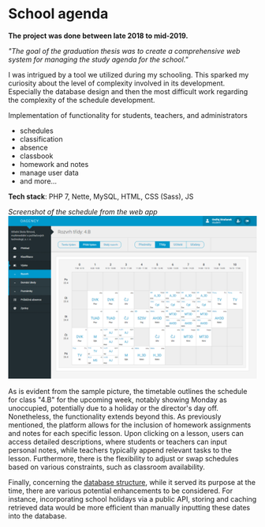 # School agenda

<b>The project was done between late 2018 to mid-2019.</b>

_"The goal of the graduation thesis was to create a comprehensive web system for managing the study agenda for the school."_

I was intrigued by a tool we utilized during my schooling. This sparked my curiosity about the level of complexity involved in its development. Especially the database design and then the most difficult work regarding the complexity of the schedule development.

Implementation of functionality for students, teachers, and administrators
* schedules
* classification
* absence
* classbook
* homework and notes
* manage user data
* and more...

<b>Tech stack</b>: PHP 7, Nette, MySQL, HTML, CSS (Sass), JS


_Screenshot of the schedule from the web app_
![screenshot](images/timetable.png)

As is evident from the sample picture, the timetable outlines the schedule for class "4.B" for the upcoming week, notably showing Monday as unoccupied, potentially due to a holiday or the director's day off. Nonetheless, the functionality extends beyond this. As previously mentioned, the platform allows for the inclusion of homework assignments and notes for each specific lesson. Upon clicking on a lesson, users can access detailed descriptions, where students or teachers can input personal notes, while teachers typically append relevant tasks to the lesson. Furthermore, there is the flexibility to adjust or swap schedules based on various constraints, such as classroom availability.

Finally, concerning the [database structure](structure.sql), while it served its purpose at the time, there are various potential enhancements to be considered. For instance, incorporating school holidays via a public API, storing and caching retrieved data would be more efficient than manually inputting these dates into the database.